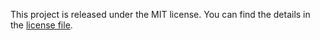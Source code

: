 This project is released under the MIT license. You can find the details in the [license file](LICENSE.md).

